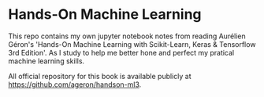 # Hands-On Machine Learning
This repo contains my own jupyter notebook notes from reading Aurélien Géron's 'Hands-On Machine Learning with Scikit-Learn, Keras & Tensorflow 3rd Edition'. As I study to help me better hone and perfect my pratical machine learning skills. 

All official repository for this book is available publicly at https://github.com/ageron/handson-ml3.
